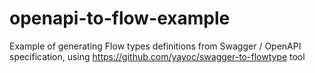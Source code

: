 # openapi-to-flow-example
Example of generating Flow types definitions from Swagger / OpenAPI specification, using https://github.com/yayoc/swagger-to-flowtype tool
